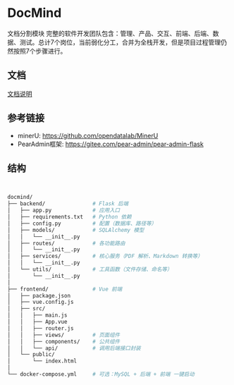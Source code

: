 # DocMind

文档分割模块
完整的软件开发团队包含：管理、产品、交互、前端、后端、数据、测试。总计7个岗位，当前弱化分工，合并为全栈开发，但是项目过程管理仍然按照7个步骤进行。

## 文档

[文档说明](docs/文档/1项目管理.md)

## 参考链接

- minerU: https://github.com/opendatalab/MinerU
- PearAdmin框架: https://gitee.com/pear-admin/pear-admin-flask

## 结构

```bash


docmind/
├── backend/               # Flask 后端
│   ├── app.py             # 应用入口
│   ├── requirements.txt   # Python 依赖
│   ├── config.py          # 配置（数据库、路径等）
│   ├── models/            # SQLAlchemy 模型
│   │   └── __init__.py
│   ├── routes/            # 各功能路由
│   │   └── __init__.py
│   ├── services/          # 核心服务（PDF 解析、Markdown 转换等）
│   │   └── __init__.py
│   └── utils/             # 工具函数（文件存储、命名等）
│       └── __init__.py
│
├── frontend/              # Vue 前端
│   ├── package.json
│   ├── vue.config.js
│   ├── src/
│   │   ├── main.js
│   │   ├── App.vue
│   │   ├── router.js
│   │   ├── views/         # 页面组件
│   │   ├── components/    # 公共组件
│   │   └── api/           # 调用后端接口封装
│   └── public/
│       └── index.html
│
└── docker-compose.yml     # 可选：MySQL + 后端 + 前端 一键启动
```
